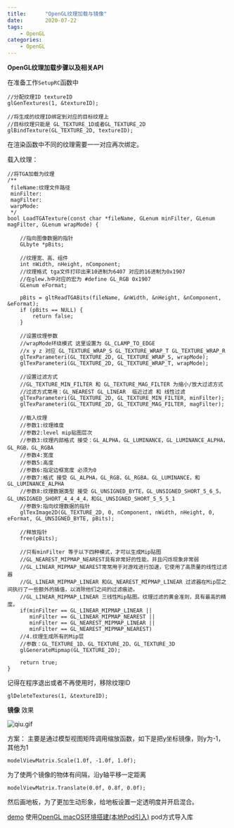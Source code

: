 ```yaml
---
title:      "OpenGL纹理加载与镜像" 
date:       2020-07-22
tags:
    - OpenGL 
categories:
    - OpenGL 
---
```


**OpenGL纹理加载步骤以及相关API**

在准备工作`SetupRC`函数中

```
//分配纹理ID textureID
glGenTextures(1, &textureID);
    
//将生成的纹理ID绑定到对应的目标纹理上
//目标纹理只能是 GL_TEXTURE_1D或者GL_TEXTURE_2D
glBindTexture(GL_TEXTURE_2D, textureID);
```

在渲染函数中不同的纹理需要一一对应再次绑定。

载入纹理：

```
//将TGA加载为纹理
/**
 fileName:纹理文件路径
 minFilter:
 magFilter:
 warpMode:
 */
bool LoadTGATexture(const char *fileName, GLenum minFilter, GLenum magFilter, GLenum wrapMode) {
    
    //指向图像数据的指针
    GLbyte *pBits;
    
    //纹理宽、高、组件
    int nWidth, nHeight, nComponent;
    //纹理格式 tga文件打印出来10进制为6407 对应的16进制为0x1907
    //在glew.h中对应的宏为 #define GL_RGB 0x1907
    GLenum eFormat;
    
    pBits = gltReadTGABits(fileName, &nWidth, &nHeight, &nComponent, &eFormat);
    if (pBits == NULL) {
        return false;
    }
    
    //设置纹理参数
    //wrapMode环绕模式 这里设置为 GL_CLAMP_TO_EDGE
    //x y z 对应 GL_TEXTURE_WRAP_S GL_TEXTURE_WRAP_T GL_TEXTURE_WRAP_R
    glTexParameteri(GL_TEXTURE_2D, GL_TEXTURE_WRAP_S, wrapMode);
    glTexParameteri(GL_TEXTURE_2D, GL_TEXTURE_WRAP_T, wrapMode);
    
    //设置过滤方式
    //GL_TEXTURE_MIN_FILTER 和 GL_TEXTURE_MAG_FILTER 为缩小/放大过滤方式
    //过滤方式常用：GL_NEAREST GL_LINEAR  临近过滤 和 线性过滤
    glTexParameteri(GL_TEXTURE_2D, GL_TEXTURE_MIN_FILTER, minFilter);
    glTexParameteri(GL_TEXTURE_2D, GL_TEXTURE_MAG_FILTER, magFilter);
    
    //载入纹理
    //参数1:纹理维度
    //参数2:level mip贴图层次
    //参数3:纹理内部格式 接受：GL_ALPHA，GL_LUMINANCE，GL_LUMINANCE_ALPHA，GL_RGB，GL_RGBA
    //参数4:宽度
    //参数5:高度
    //参数6:指定边框宽度 必须为0
    //参数7:格式 接受 GL_ALPHA，GL_RGB，GL_RGBA，GL_LUMINANCE，和GL_LUMINANCE_ALPHA
    //参数8:纹理数据类型 接受 GL_UNSIGNED_BYTE，GL_UNSIGNED_SHORT_5_6_5，GL_UNSIGNED_SHORT_4_4_4_4，和GL_UNSIGNED_SHORT_5_5_5_1
    //参数9:指向纹理数据的指针
    glTexImage2D(GL_TEXTURE_2D, 0, nComponent, nWidth, nHeight, 0, eFormat, GL_UNSIGNED_BYTE, pBits);
    
    //释放指针
    free(pBits);
    
    //只有minFilter 等于以下四种模式，才可以生成Mip贴图
    //GL_NEAREST_MIPMAP_NEAREST具有非常好的性能，并且闪烁现象非常弱
    //GL_LINEAR_MIPMAP_NEAREST常常用于对游戏进行加速，它使用了高质量的线性过滤器
    //GL_LINEAR_MIPMAP_LINEAR 和GL_NEAREST_MIPMAP_LINEAR 过滤器在Mip层之间执行了一些额外的插值，以消除他们之间的过滤痕迹。
    //GL_LINEAR_MIPMAP_LINEAR 三线性Mip贴图。纹理过滤的黄金准则，具有最高的精度。
    if(minFilter == GL_LINEAR_MIPMAP_LINEAR ||
       minFilter == GL_LINEAR_MIPMAP_NEAREST ||
       minFilter == GL_NEAREST_MIPMAP_LINEAR ||
       minFilter == GL_NEAREST_MIPMAP_NEAREST)
    //4.纹理生成所有的Mip层
    //参数：GL_TEXTURE_1D、GL_TEXTURE_2D、GL_TEXTURE_3D
    glGenerateMipmap(GL_TEXTURE_2D);
    
    return true;
}
```

记得在程序退出或者不再使用时，移除纹理ID
```
glDeleteTextures(1, &textureID);
```

**镜像**
效果

![qiu.gif](https://upload-images.jianshu.io/upload_images/1395687-af3c8a02f8d20ba5.gif?imageMogr2/auto-orient/strip)


方案：
主要是通过模型视图矩阵调用缩放函数，如下是把y坐标镜像，则y为-1，其他为1

```
modelViewMatrix.Scale(1.0f, -1.0f, 1.0f);
```

为了使两个镜像的物体有间隔，沿y轴平移一定距离

```
modelViewMatrix.Translate(0.0f, 0.8f, 0.0f);
```

然后画地板，为了更加生动形象，给地板设置一定透明度并开启混合。

[demo]([https://github.com/ugpass/SphereWorld/tree/master](https://github.com/ugpass/SphereWorld/tree/master)
) 使用[OpenGL macOS环境搭建(本地Pod引入)](https://www.jianshu.com/p/7f22654ab73c) pod方式导入库
